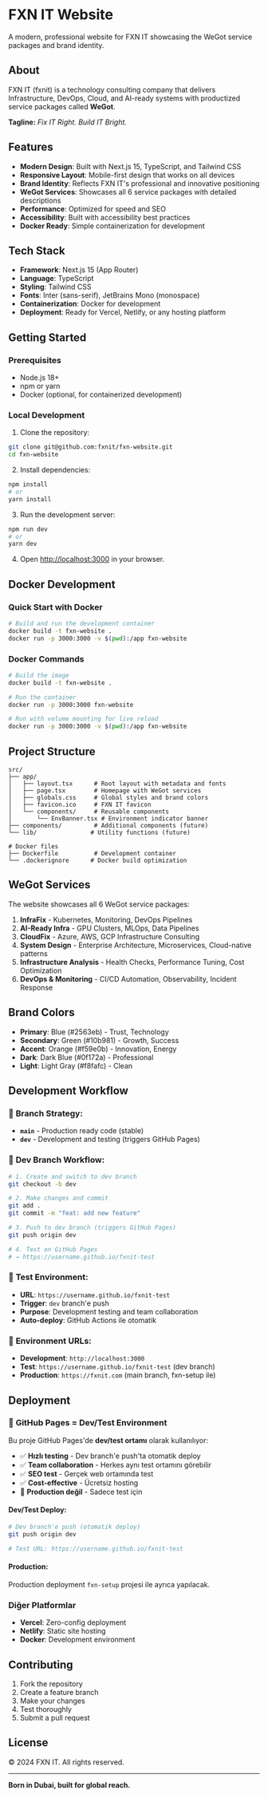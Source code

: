 # FXN IT Website

A modern, professional website for FXN IT showcasing the WeGot service packages and brand identity.

## About

FXN IT (fxnit) is a technology consulting company that delivers Infrastructure, DevOps, Cloud, and AI-ready systems with productized service packages called **WeGot**.

**Tagline:** *Fix IT Right. Build IT Bright.*

## Features

- **Modern Design**: Built with Next.js 15, TypeScript, and Tailwind CSS
- **Responsive Layout**: Mobile-first design that works on all devices
- **Brand Identity**: Reflects FXN IT's professional and innovative positioning
- **WeGot Services**: Showcases all 6 service packages with detailed descriptions
- **Performance**: Optimized for speed and SEO
- **Accessibility**: Built with accessibility best practices
- **Docker Ready**: Simple containerization for development

## Tech Stack

- **Framework**: Next.js 15 (App Router)
- **Language**: TypeScript
- **Styling**: Tailwind CSS
- **Fonts**: Inter (sans-serif), JetBrains Mono (monospace)
- **Containerization**: Docker for development
- **Deployment**: Ready for Vercel, Netlify, or any hosting platform

## Getting Started

### Prerequisites

- Node.js 18+ 
- npm or yarn
- Docker (optional, for containerized development)

### Local Development

1. Clone the repository:
```bash
git clone git@github.com:fxnit/fxn-website.git
cd fxn-website
```

2. Install dependencies:
```bash
npm install
# or
yarn install
```

3. Run the development server:
```bash
npm run dev
# or
yarn dev
```

4. Open [http://localhost:3000](http://localhost:3000) in your browser.

## Docker Development

### Quick Start with Docker

```bash
# Build and run the development container
docker build -t fxn-website .
docker run -p 3000:3000 -v $(pwd):/app fxn-website
```

### Docker Commands

```bash
# Build the image
docker build -t fxn-website .

# Run the container
docker run -p 3000:3000 fxn-website

# Run with volume mounting for live reload
docker run -p 3000:3000 -v $(pwd):/app fxn-website
```

## Project Structure

```
src/
├── app/
│   ├── layout.tsx      # Root layout with metadata and fonts
│   ├── page.tsx        # Homepage with WeGot services
│   ├── globals.css     # Global styles and brand colors
│   ├── favicon.ico     # FXN IT favicon
│   └── components/     # Reusable components
│       └── EnvBanner.tsx # Environment indicator banner
├── components/         # Additional components (future)
└── lib/               # Utility functions (future)

# Docker files
├── Dockerfile          # Development container
└── .dockerignore      # Docker build optimization
```

## WeGot Services

The website showcases all 6 WeGot service packages:

1. **InfraFix** - Kubernetes, Monitoring, DevOps Pipelines
2. **AI-Ready Infra** - GPU Clusters, MLOps, Data Pipelines
3. **CloudFix** - Azure, AWS, GCP Infrastructure Consulting
4. **System Design** - Enterprise Architecture, Microservices, Cloud-native patterns
5. **Infrastructure Analysis** - Health Checks, Performance Tuning, Cost Optimization
6. **DevOps & Monitoring** - CI/CD Automation, Observability, Incident Response

## Brand Colors

- **Primary**: Blue (#2563eb) - Trust, Technology
- **Secondary**: Green (#10b981) - Growth, Success
- **Accent**: Orange (#f59e0b) - Innovation, Energy
- **Dark**: Dark Blue (#0f172a) - Professional
- **Light**: Light Gray (#f8fafc) - Clean

## Development Workflow

### 🌿 **Branch Strategy:**

- **`main`** - Production ready code (stable)
- **`dev`** - Development and testing (triggers GitHub Pages)

### 🚀 **Dev Branch Workflow:**

```bash
# 1. Create and switch to dev branch
git checkout -b dev

# 2. Make changes and commit
git add .
git commit -m "feat: add new feature"

# 3. Push to dev branch (triggers GitHub Pages)
git push origin dev

# 4. Test on GitHub Pages
# → https://username.github.io/fxnit-test
```

### 🧪 **Test Environment:**

- **URL**: `https://username.github.io/fxnit-test`
- **Trigger**: `dev` branch'e push
- **Purpose**: Development testing and team collaboration
- **Auto-deploy**: GitHub Actions ile otomatik

### 📍 **Environment URLs:**

- **Development**: `http://localhost:3000`
- **Test**: `https://username.github.io/fxnit-test` (dev branch)
- **Production**: `https://fxnit.com` (main branch, fxn-setup ile)

## Deployment

### 🧪 **GitHub Pages = Dev/Test Environment**

Bu proje GitHub Pages'de **dev/test ortamı** olarak kullanılıyor:

- ✅ **Hızlı testing** - Dev branch'e push'ta otomatik deploy
- ✅ **Team collaboration** - Herkes aynı test ortamını görebilir
- ✅ **SEO test** - Gerçek web ortamında test
- ✅ **Cost-effective** - Ücretsiz hosting
- 🚫 **Production değil** - Sadece test için

#### Dev/Test Deploy:

```bash
# Dev branch'e push (otomatik deploy)
git push origin dev

# Test URL: https://username.github.io/fxnit-test
```

#### Production:

Production deployment `fxn-setup` projesi ile ayrıca yapılacak.

### Diğer Platformlar

- **Vercel**: Zero-config deployment
- **Netlify**: Static site hosting
- **Docker**: Development environment

## Contributing

1. Fork the repository
2. Create a feature branch
3. Make your changes
4. Test thoroughly
5. Submit a pull request

## License

© 2024 FXN IT. All rights reserved.

---

**Born in Dubai, built for global reach.**
